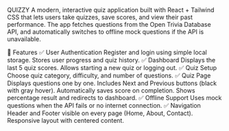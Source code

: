 QUIZZY
A modern, interactive quiz application built with React + Tailwind CSS that lets users take quizzes, save scores, and view their past performance.
The app fetches questions from the Open Trivia Database API, and automatically switches to offline mock questions if the API is unavailable.

🚀 Features
✅ User Authentication
Register and login using simple local storage.
Stores user progress and quiz history.
✅ Dashboard
Displays the last 5 quiz scores.
Allows starting a new quiz or logging out.
✅ Quiz Setup
Choose quiz category, difficulty, and number of questions.
✅ Quiz Page
Displays questions one by one.
Includes Next and Previous buttons (black with gray hover).
Automatically saves score on completion.
Shows percentage result and redirects to dashboard.
✅ Offline Support
Uses mock questions when the API fails or no internet connection.
✅ Navigation
Header and Footer visible on every page (Home, About, Contact).
Responsive layout with centered content.